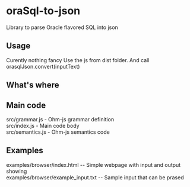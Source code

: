 # oraSql-to-json
Library to parse Oracle flavored SQL into json

## Usage  
Curently nothing fancy Use the js from dist folder. And call  orasqlJson.convert(inputText)  
## What's where
## Main code
src/grammar.js  - Ohm-js grammar definition   
src/index.js - Main code body  
src/semantics.js - Ohm-js semantics code   
## Examples
examples/browser/index.html -- Simple webpage with input and output showing  
examples/browser/example_input.txt -- Sample input that can be prased 
